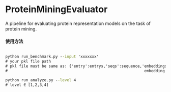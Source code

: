 # ProteinMiningEvaluator
A pipeline for evaluating protein representation models on the task of protein mining.

#### 使用方法
```cmd

python run_benchmark.py --input 'xxxxxxx'
# your pkl file path
# pkl file must be same as: {'entry':entrys,'seqs':sequence,'embeddings':embeddings,'ecnumbers':ecnumbers'}
#                                                            embedding in embeddings must be tensor, not list

python run_analyze.py --level 4
# level ∈ [1,2,3,4]

```